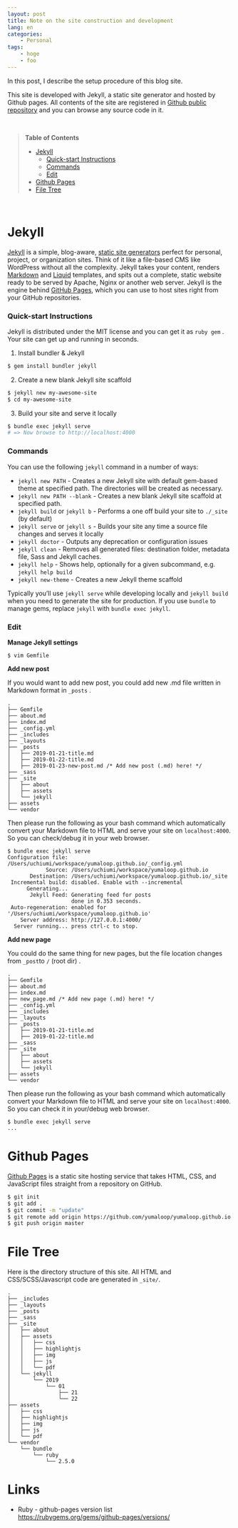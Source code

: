 ```yaml
---
layout: post
title: Note on the site construction and development
lang: en
categories:
    - Personal
tags:
    - hoge
    - foo
---
```




In this post, I describe the setup procedure of this blog site.

This site is developed with Jekyll, a static site generator and hosted by Github pages. All contents of the site are registered in [Github public repository](https://github.com/yumaloop/yumaloop.github.io) and you can browse any source code in it.



<br>

> **Table of Contents**
>
> - [Jekyll](#jekyll)
>     + [Quick-start Instructions](#quick-start-instructions)
>     + [Commands](#commands)
>     + [Edit](#edit)
> - [Github Pages](#github-pages)
> - [File Tree](#file-tree)

<br>



# Jekyll

[Jekyll](https://jekyllrb.com/) is a simple, blog-aware, [static site generators](https://www.staticgen.com/)  perfect for personal, project, or organization sites. Think of it like a file-based CMS like WordPress without all the complexity. Jekyll takes your content, renders [Markdown](https://daringfireball.net/projects/markdown/) and [Liquid](https://github.com/Shopify/liquid/wiki) templates, and spits out a complete, static website ready to be served by Apache, Nginx or another web server. Jekyll is the engine behind [GitHub Pages](http://pages.github.com/), which you can use to host sites right from your GitHub repositories.



### Quick-start Instructions

Jekyll is distributed under the MIT license and you can get it as `ruby gem` . Your site can get up and running in seconds.

1. Install bundler & Jekyll

```bash
$ gem install bundler jekyll
```

2. Create a new blank Jekyll site scaffold

```bash
$ jekyll new my-awesome-site
$ cd my-awesome-site
```

3. Build your site and serve it locally

```bash
$ bundle exec jekyll serve
# => Now browse to http://localhost:4000
```



### Commands

You can use the following `jekyll` command in a number of ways:

- `jekyll new PATH` - Creates a new Jekyll site with default gem-based theme at specified path. The directories will be created as necessary.
- `jekyll new PATH --blank` - Creates a new blank Jekyll site scaffold at specified path.
- `jekyll build` or `jekyll b` - Performs a one off build your site to `./_site` (by default)
- `jekyll serve` or `jekyll s` - Builds your site any time a source file changes and serves it locally
- `jekyll doctor` - Outputs any deprecation or configuration issues
- `jekyll clean` - Removes all generated files: destination folder, metadata file, Sass and Jekyll caches.
- `jekyll help` - Shows help, optionally for a given subcommand, e.g. `jekyll help build`
- `jekyll new-theme` - Creates a new Jekyll theme scaffold

Typically you’ll use `jekyll serve` while developing locally and `jekyll build` when you need to generate the site for production. If you use `bundle` to manage gems, replace `jekyll` with `bundle exec jekyll`.



### Edit

**Manage Jekyll settings**

```
$ vim Gemfile
```



**Add new post**

If you would want to add new post, you could add new .md file written in Markdown format in `_posts` .

```
.
├── Gemfile
├── about.md
├── index.md
├── _config.yml
├── _includes
├── _layouts
├── _posts
│   ├── 2019-01-21-title.md
│   ├── 2019-01-22-title.md
│   ├── 2019-01-23-new-post.md /* Add new post (.md) here! */
├── _sass
├── _site
│   ├── about
│   ├── assets
│   └── jekyll
├── assets
└── vendor
```

Then please run the following as your bash command which automatically convert your Markdown file to HTML and serve your site on `localhost:4000`. So you can check/debug it in your web browser.

```
$ bundle exec jekyll serve
Configuration file: /Users/uchiumi/workspace/yumaloop.github.io/_config.yml
            Source: /Users/uchiumi/workspace/yumaloop.github.io
       Destination: /Users/uchiumi/workspace/yumaloop.github.io/_site
 Incremental build: disabled. Enable with --incremental
      Generating... 
       Jekyll Feed: Generating feed for posts
                    done in 0.353 seconds.
 Auto-regeneration: enabled for '/Users/uchiumi/workspace/yumaloop.github.io'
    Server address: http://127.0.0.1:4000/
  Server running... press ctrl-c to stop.
```



**Add new page**

You could do the same thing for new pages, but the file location changes from `_post`to  `/` (root dir) .

```
.
├── Gemfile
├── about.md
├── index.md
├── new_page.md /* Add new page (.md) here! */
├── _config.yml
├── _includes
├── _layouts
├── _posts
│   ├── 2019-01-21-title.md
│   ├── 2019-01-22-title.md
├── _sass
├── _site
│   ├── about
│   ├── assets
│   └── jekyll
├── assets
└── vendor
```

Then please run the following as your bash command which automatically convert your Markdown file to HTML and serve your site on `localhost:4000`. So you can check it in your/debug web browser.

```
$ bundle exec jekyll serve
...
```





# Github Pages

[Github Pages](https://help.github.com/en/github/working-with-github-pages/about-github-pages) is a static site hosting service that takes HTML, CSS, and JavaScript files straight from a repository on GitHub.



```bash
$ git init
$ git add .
$ git commit -m "update"
$ git remote add origin https://github.com/yumaloop/yumaloop.github.io.git
$ git push origin master 
```







# File Tree

Here is the directory structure of this site. All HTML and CSS/SCSS/Javascript code are generated in `_site/`.

```
.
├── _includes
├── _layouts
├── _posts
├── _sass
├── _site
│   ├── about
│   ├── assets
│   │   ├── css
│   │   ├── highlightjs
│   │   ├── img
│   │   ├── js
│   │   └── pdf
│   └── jekyll
│       └── 2019
│           └── 01
│               ├── 21
│               └── 22
├── assets
│   ├── css
│   ├── highlightjs
│   ├── img
│   ├── js
│   └── pdf
└── vendor
    └── bundle
        └── ruby
            └── 2.5.0
```


# Links

- Ruby - github-pages version list<br>
https://rubygems.org/gems/github-pages/versions/






